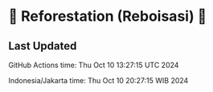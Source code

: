 
# 🌳 Reforestation (Reboisasi) 🌲

## Last Updated

GitHub Actions time: Thu Oct 10 13:27:15 UTC 2024

Indonesia/Jakarta time: Thu Oct 10 20:27:15 WIB 2024
